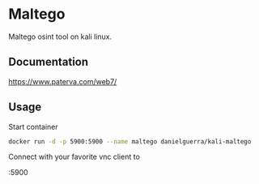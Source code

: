 # Maltego

Maltego osint tool on kali linux.

## Documentation

https://www.paterva.com/web7/

## Usage

Start container
```bash
docker run -d -p 5900:5900 --name maltego danielguerra/kali-maltego
```
Connect with your favorite vnc client to

<docker-ip>:5900

